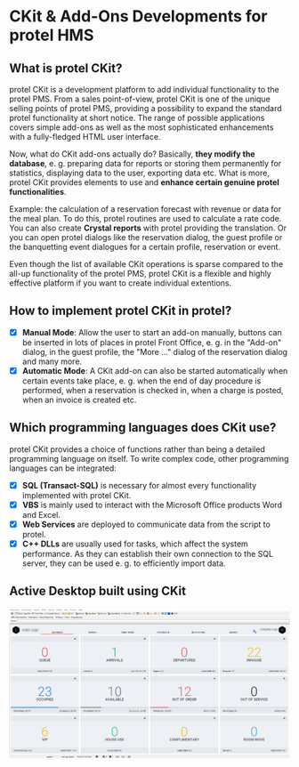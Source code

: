 # CKit & Add-Ons Developments for protel HMS

## What is protel CKit?
protel CKit is a development platform to add individual functionality to the protel PMS. From a sales point-of-view, protel CKit is one of the unique selling points of protel PMS, providing a possibility to expand the standard protel functionality at short notice. The range of possible applications covers simple add-ons as well as the most sophisticated enhancements with a fully-fledged HTML user interface.

Now, what do CKit add-ons actually do? Basically, **they modify the database**, e. g. preparing data for reports or storing them permanently for statistics, displaying data to the user, exporting data etc. What is more, protel CKit provides elements to use and **enhance certain genuine protel functionalities**.

Example: the calculation of a reservation forecast with revenue or data for the meal plan. To do this, protel routines are used to calculate a rate code. You can also create **Crystal reports** with protel providing the translation. Or you can open protel dialogs like the reservation dialog, the guest profile or the banquetting event dialogues for a certain profile, reservation or event.

Even though the list of available CKit operations is sparse compared to the all-up functionality of the protel PMS, protel CKit is a flexible and highly effective platform if you want to create individual extentions.

## How to implement protel CKit in protel?
- [x] **Manual Mode**: Allow the user to start an add-on manually, buttons can be inserted in lots of places in protel Front Office, e. g. in the "Add-on" dialog, in the guest profile, the "More ..." dialog of the reservation dialog and many more.
- [x] **Automatic Mode**: A CKit add-on can also be started automatically when certain events take place, e. g. when the end of day procedure is performed, when a reservation is checked in, when a charge is posted, when an invoice is created etc.

## Which programming languages does CKit use?
protel CKit provides a choice of functions rather than being a detailed programming language on itself. To write complex code, other programming languages can be integrated:

- [x] **SQL (Transact-SQL)** is necessary for almost every functionality implemented with protel CKit.
- [x] **VBS** is mainly used to interact with the Microsoft Office products Word and Excel.
- [x] **Web Services** are deployed to communicate data from the script to protel.
- [x] **C++ DLLs** are usually used for tasks, which affect the system performance. As they can establish their own connection to the SQL server, they can be used e. g. to efficiently import data.

## Active Desktop built using CKit
![alt text](https://github.com/mikrotikamalatu/protel/blob/master/ckits/images/AD_Dashboard.png)
